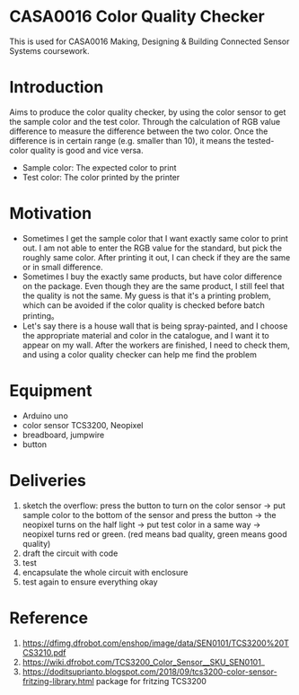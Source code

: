 # CASA0016 Color Quality Checker

This is used for CASA0016 Making, Designing & Building Connected Sensor Systems coursework.

# Introduction
Aims to produce the color quality checker, by using the color sensor to get the sample color and the test color. Through the calculation of RGB value difference to measure the difference between the two color. 
Once the difference is in certain range (e.g. smaller than 10), it means the tested-color quality is good and vice versa.
* Sample color: The expected color to print
* Test color: The color printed by the printer

# Motivation
  * Sometimes I get the sample color that I want exactly same color to print out. I am not able to enter the RGB value for the standard, but pick the roughly same color. After printing it out, I can check if they are the same or in small difference.
  * Sometimes I buy the exactly same products, but have color difference on the package. Even though they are the same product, I still feel that the quality is not the same. My guess is that it's a printing problem, which can be avoided if the color quality is checked before batch printing。
  * Let's say there is a house wall that is being spray-painted, and I choose the appropriate material and color in the catalogue, and I want it to appear on my wall. After the workers are finished, I need to check them, and using a color quality checker can help me find the problem

# Equipment
  * Arduino uno
  * color sensor TCS3200, Neopixel
  * breadboard, jumpwire
  * button

# Deliveries
1. sketch the overflow: press the button to turn on the color sensor -> put sample color to the bottom of the sensor and press the button -> the neopixel turns on the half light -> put test color in a same way -> neopixel turns red or green. (red means bad quality, green means good quality)
2. draft the circuit with code
3. test
4. encapsulate the whole circuit with enclosure
5. test again to ensure everything okay

# Reference
1. https://dfimg.dfrobot.com/enshop/image/data/SEN0101/TCS3200%20TCS3210.pdf
2. https://wiki.dfrobot.com/TCS3200_Color_Sensor__SKU_SEN0101_
3. https://doditsuprianto.blogspot.com/2018/09/tcs3200-color-sensor-fritzing-library.html package for fritzing TCS3200
